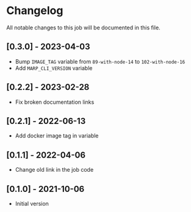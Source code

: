 # Changelog
All notable changes to this job will be documented in this file.

## [0.3.0] - 2023-04-03
* Bump `IMAGE_TAG` variable from `89-with-node-14` to `102-with-node-16`
* Add `MARP_CLI_VERSION` variable

## [0.2.2] - 2023-02-28
* Fix broken documentation links

## [0.2.1] - 2022-06-13
* Add docker image tag in variable 

## [0.1.1] - 2022-04-06
* Change old link in the job code

## [0.1.0] - 2021-10-06
* Initial version